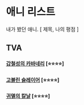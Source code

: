 # 애니 리스트

내가 봤던 애니. [ 제목, 나의 평점 ]

## TVA
#### [갑철성의 카바네리](https://namu.wiki/w/갑철성의%20카바네리) [⭐⭐⭐⭐]
#### [고블린 슬레이어](https://namu.wiki/w/고블린%20슬레이어/애니메이션) [⭐⭐⭐⭐]
#### [귀멸의 칼날](https://namu.wiki/w/귀멸의%20칼날/애니메이션) [⭐⭐⭐⭐]
